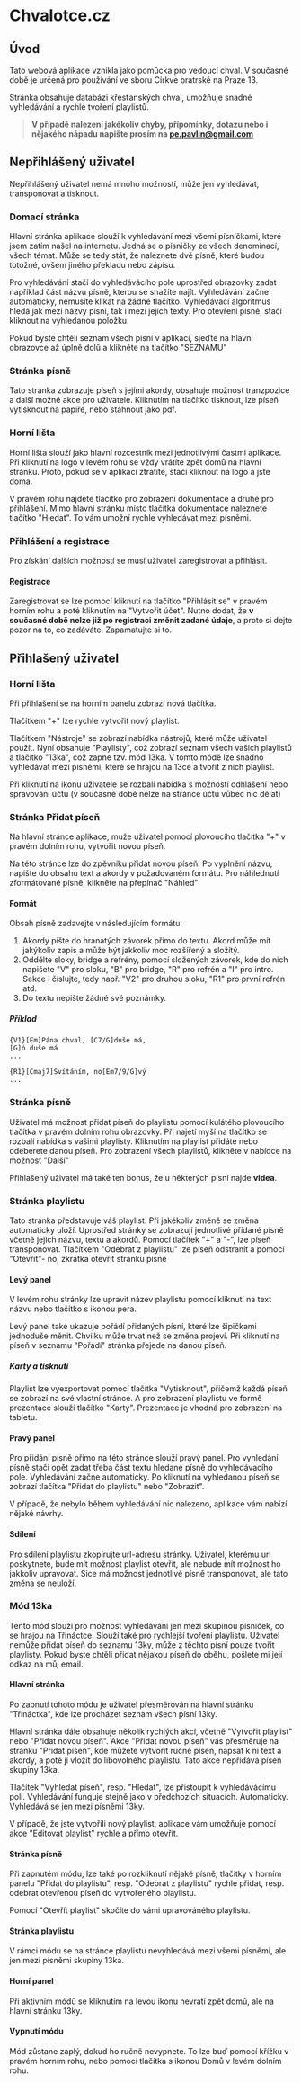 # Chvalotce.cz

## Úvod
Tato webová aplikace vznikla jako pomůcka pro vedoucí chval. V současné době je určená pro používání ve sboru Církve bratrské na Praze 13.

Stránka obsahuje databázi křesťanských chval, umožňuje snadné vyhledávání a rychlé tvoření playlistů.

> **V případě nalezení jakékoliv chyby, přípomínky, dotazu nebo i nějakého nápadu napište prosím na pe.pavlin@gmail.com**

## Nepřihlášený uživatel
Nepřihlášený uživatel nemá mnoho možností, může jen vyhledávat, transponovat a tisknout.

### Domací stránka
Hlavní stránka aplikace slouží k vyhledávání mezi všemi písníčkami, které jsem zatím našel na internetu. Jedná se o písničky ze všech denominací, všech témat. Může se tedy stát, že naleznete dvě písně, které budou totožné, ovšem jiného překladu nebo zápisu.

Pro vyhledávání stačí do vyhledávácího pole uprostřed obrazovky zadat například část názvu písně, kterou se snažíte najít. Vyhledávání začne automaticky, nemusíte klikat na žádné tlačítko. Vyhledávací algoritmus hledá jak mezi názvy písní, tak i mezi jejich texty.
Pro otevření písně, stačí kliknout na vyhledanou položku.

Pokud byste chtěli seznam všech písní v aplikaci, sjeďte na hlavní obrazovce až úplně dolů a klikněte na tlačítko "SEZNAMU"

### Stránka písně
Tato stránka zobrazuje píseň s jejími akordy, obsahuje možnost tranzpozice a další možné akce pro uživatele.
Kliknutím na tlačítko tisknout, lze píseň vytisknout na papíře, nebo stáhnout jako pdf.

### Horní lišta
Horní lišta slouží jako hlavní rozcestník mezi jednotlívými častmi aplikace. Při kliknutí na logo v levém rohu se vždy vrátíte zpět domů na hlavní stránku. Proto, pokud se v aplikaci ztratíte, stačí kliknout na logo a jste doma.

V pravém rohu najdete tlačítko pro zobrazení dokumentace a druhé pro přihlášení. Mimo hlavní stránku místo tlačítka dokumentace naleznete tlačítko "Hledat". To vám umožní rychle vyhledávat mezi písněmi.

### Přihlášení a registrace
Pro získání dalších možností se musí uživatel zaregistrovat a přihlásit. 

#### Registrace
Zaregistrovat se lze pomocí kliknutí na tlačítko "Přihlásit se" v pravém horním rohu a poté kliknutím na "Vytvořit účet".
Nutno dodat, že **v současné době nelze již po registraci změnit zadané údaje**, a proto si dejte pozor na to, co zadáváte. Zapamatujte si to.


## Přihlašený uživatel
### Horní lišta
Při přihlašení se na horním panelu zobrazí nová tlačítka.

Tlačítkem "+" lze rychle vytvořit nový playlist.

Tlačítkem "Nástroje" se zobrazí nabídka nástrojů, které může uživatel použít. Nyní obsahuje "Playlisty", což zobrazí seznam všech vašich playlistů a tlačítko "13ka", což zapne tzv. mód 13ka. V tomto módě lze snadno vyhledávat mezi písněmi, které se hrajou na 13ce a tvořit z nich playlist.

Při kliknutí na ikonu uživatele se rozbalí nabídka s možností odhlašení nebo spravování účtu (v současné době nelze na stránce účtu vůbec nic dělat)


### Stránka Přidat píseň
Na hlavní stránce aplikace, muže uživatel pomocí plovoucího tlačítka "+" v pravém dolním rohu, vytvořit novou píseň. 

Na této stránce lze do zpěvníku přidat novou píseň. Po vyplnění názvu, napište do obsahu text a akordy v požadovaném formátu.
Pro náhlednutí zformátované písně, klikněte na přepínač "Náhled"

#### Formát
Obsah písně zadavejte v následujícím formátu: 
1. Akordy pište do hranatých závorek přímo do textu. Akord může mít jakýkoliv zapis a může být jakkoliv moc rozšířený a složítý.
2. Oddělte sloky, bridge a refrény, pomocí složených závorek, kde do nich napišete "V" pro sloku, "B" pro bridge, "R" pro refrén a "I" pro intro. Sekce i číslujte, tedy např. "V2" pro druhou sloku, "R1" pro první refrén atd.
3. Do textu nepište žádné své poznámky.

##### Příklad
```
{V1}[Em]Pána chval, [C7/G]duše má,
[G]ó duše má
...

{R1}[Cmaj7]Svítáním, no[Em7/9/G]vý
...
```


### Stránka písně
Uživatel má možnost přidat píseň do playlistu pomocí kulátého plovoucího tlačítka v pravém dolním rohu obrazovky.
Při najetí myší na tlačítko se rozbalí nabídka s vašimi playlisty. Kliknutím na playlist přidáte nebo odeberete danou píseň. Pro zobrazení všech playlistů, klikněte v nabídce na možnost "Další"

Přihlašený uživatel má také ten bonus, že u některých písní najde **videa**.

### Stránka playlistu
Tato stránka představuje váš playlist. Při jakékoliv změně se změna automaticky uloží.
Uprostřed stránky se zobrazují jednotlivé přidané písně včetně jejich názvu, textu a akordů. Pomocí tlačítek "+" a "-", lze píseň transponovat. 
Tlačítkem "Odebrat z playlistu" lze píseň odstranit a pomocí "Otevřít"- no, zkrátka otevřít stránku písně 

#### Levý panel
V levém rohu stránky lze upravit název playlistu pomocí kliknutí na text názvu nebo tlačítko s ikonou pera.

Levý panel také ukazuje pořádí přidaných písní, které lze šipičkami jednoduše měnit. Chvilku může trvat než se změna projeví.
Při kliknutí na píseň v seznamu "Pořádí" stránka přejede na danou píseň.

##### Karty a tisknutí
Playlist lze vyexportovat pomocí tlačítka "Vytisknout", přičemž každá píseň se zobrazí na své vlastní stránce.
A pro zobrazení playlistu ve formě prezentace slouží tlačítko "Karty". Prezentace je vhodná pro zobrazení na tabletu.

#### Pravý panel
Pro přidání písně přímo na této stránce slouží pravý panel. Pro vyhledání písně stačí opět zadat třeba část textu hledané písně do vyhledávacího pole. Vyhledávání začne automaticky. Po kliknutí na vyhledanou píseň se zobrazí tlačítka "Přidat do playlistu" nebo "Zobrazit".

V případě, že nebylo během vyhledávání nic nalezeno, aplikace vám nabízí nějaké návrhy.


#### Sdílení
Pro sdílení playlistu zkopírujte url-adresu stránky. Uživatel, kterému url poskytnete, bude mít možnost playlist otevřít, ale nebude mít možnost ho jakkoliv upravovat. Sice má možnost jednotlivé písně transponovat, ale tato změna se neuloží.

### Mód 13ka
Tento mód slouží pro možnost vyhledávání jen mezi skupinou písniček, co se hrajou na Třináctce. Slouží také pro rychlejší tvoření playlistu. Uživatel nemůže přidat píseň do seznamu 13ky, může z těchto písní pouze tvořit playlisty. Pokud byste chtěli přidat nějakou píseň do oběhu, pošlete mi její odkaz na můj email.

#### Hlavní stránka
Po zapnutí tohoto módu je uživatel přesměrován na hlavní stránku "Třináctka", kde lze procházet seznam všech písní 13ky. 

Hlavní stránka dále obsahuje několik rychlých akcí, včetně "Vytvořit playlist" nebo "Přidat novou píseň".
Akce "Přidat novou píseň" vás přesměruje na stránku "Přidat píseň", kde můžete vytvořit ručně píseň, napsat k ní text a akordy, a poté jí vložit do libovolného playlistu. Tato akce nepřidává píseň skupiny 13ka. 

Tlačítek "Vyhledat píseň", resp. "Hledat", lze přistoupit k vyhledávácímu poli. Vyhledávání funguje stejně jako v předchozích situacích. Automaticky. Vyhledává se jen mezi písněmi 13ky.

V případě, že jste vytvořili nový playlist, aplikace vám umožňuje pomocí akce "Editovat playlist" rychle a přímo otevřít.

#### Stránka písně
Při zapnutém módu, lze také po rozkliknutí nějaké písně, tlačítky v horním panelu "Přidat do playlistu", resp. "Odebrat z playlistu" rychle přidat, resp. odebrat otevřenou píseň do vytvořeného playlistu.

Pomocí "Otevřít playlist" skočíte do vámi upravováného playlistu.

#### Stránka playlistu
V rámci módu se na stránce playlistu nevyhledává mezi všemi písněmi, ale jen mezi písněmi skupiny 13ka.

#### Horní panel
Při aktivním módů se kliknutím na levou ikonu nevratí zpět domů, ale na hlavní stránku 13ky.

#### Vypnutí módu
Mód zůstane zaplý, dokud ho ručně nevypnete. To lze buď pomocí křížku v pravém horním rohu, nebo pomocí tlačítka s ikonou Domů v levém dolním rohu.

